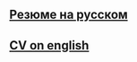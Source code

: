 ## [Резюме на русском](https://github.com/HCL-271/HCL-271.github.io/blob/main/pdf/%D0%9A%D0%BE%D0%B2%D1%80%D0%B8%D0%B6%D0%BD%D1%8B%D1%85_%D0%A0%D0%B5%D0%B7%D1%8E%D0%BC%D0%B5_%D0%A0%D1%83%D1%81%D1%81%D0%BA%D0%B8%D0%B9.pdf)
## [CV on english](https://github.com/HCL-271/HCL-271.github.io/blob/main/pdf/Kovrizhnukh_CV_eng.pdf)
